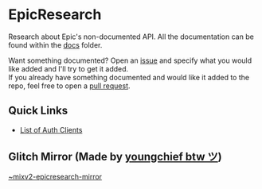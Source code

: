 # EpicResearch
Research about Epic's non-documented API. All the documentation can be found within the [docs](https://github.com/MixV2/EpicResearch/tree/master/docs) folder.  

Want something documented? Open an [issue](https://github.com/MixV2/EpicResearch/issues) and specify what you would like added and I'll try to get it added.  
If you already have something documented and would like it added to the repo, feel free to open a [pull request](https://github.com/MixV2/EpicResearch/pulls).

## Quick Links
- [List of Auth Clients](https://github.com/MixV2/EpicResearch/blob/master/docs/auth/auth_clients.md)

## Glitch Mirror (Made by [youngchief btw ツ](https://discord.gg/myuyJqH))
[~mixv2-epicresearch-mirror](https://glitch.com/edit/#!/mixv2-epicresearch-mirror)
